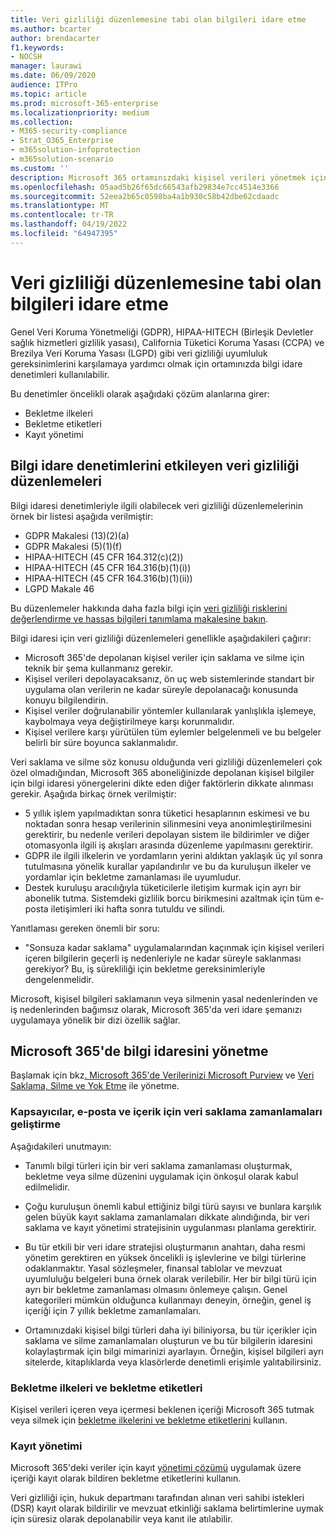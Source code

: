 ```yaml
---
title: Veri gizliliği düzenlemesine tabi olan bilgileri idare etme
ms.author: bcarter
author: brendacarter
f1.keywords:
- NOCSH
manager: laurawi
ms.date: 06/09/2020
audience: ITPro
ms.topic: article
ms.prod: microsoft-365-enterprise
ms.localizationpriority: medium
ms.collection:
- M365-security-compliance
- Strat_O365_Enterprise
- m365solution-infoprotection
- m365solution-scenario
ms.custom: ''
description: Microsoft 365 ortamınızdaki kişisel verileri yönetmek için Microsoft 365 bekletme etiketlerini ve ilkelerini kullanın.
ms.openlocfilehash: 05aad5b26f65dc66543afb29834e7cc4514e3366
ms.sourcegitcommit: 52eea2b65c0598ba4a1b930c58b42dbe62cdaadc
ms.translationtype: MT
ms.contentlocale: tr-TR
ms.lasthandoff: 04/19/2022
ms.locfileid: "64947395"
---
```

# <a name="govern-information-subject-to-data-privacy-regulation"></a>Veri gizliliği düzenlemesine tabi olan bilgileri idare etme

Genel Veri Koruma Yönetmeliği (GDPR), HIPAA-HITECH (Birleşik Devletler sağlık hizmetleri gizlilik yasası), California Tüketici Koruma Yasası (CCPA) ve Brezilya Veri Koruma Yasası (LGPD) gibi veri gizliliği uyumluluk gereksinimlerini karşılamaya yardımcı olmak için ortamınızda bilgi idare denetimleri kullanılabilir. 

Bu denetimler öncelikli olarak aşağıdaki çözüm alanlarına girer:

- Bekletme ilkeleri
- Bekletme etiketleri
- Kayıt yönetimi

## <a name="data-privacy-regulations-impacting-information-governance-controls"></a>Bilgi idare denetimlerini etkileyen veri gizliliği düzenlemeleri

Bilgi idaresi denetimleriyle ilgili olabilecek veri gizliliği düzenlemelerinin örnek bir listesi aşağıda verilmiştir:

- GDPR Makalesi (13)(2)(a)
- GDPR Makalesi (5)(1)(f)
- HIPAA-HITECH (45 CFR 164.312(c)(2))
- HIPAA-HITECH (45 CFR 164.316(b)(1)(i))
- HIPAA-HITECH (45 CFR 164.316(b)(1)(ii))
- LGPD Makale 46

Bu düzenlemeler hakkında daha fazla bilgi için [veri gizliliği risklerini değerlendirme ve hassas bilgileri tanımlama makalesine bakın](information-protection-deploy-assess.md).

Bilgi idaresi için veri gizliliği düzenlemeleri genellikle aşağıdakileri çağırır:

- Microsoft 365'de depolanan kişisel veriler için saklama ve silme için teknik bir şema kullanmanız gerekir.
- Kişisel verileri depolayacaksanız, ön uç web sistemlerinde standart bir uygulama olan verilerin ne kadar süreyle depolanacağı konusunda konuyu bilgilendirin.
- Kişisel veriler doğrulanabilir yöntemler kullanılarak yanlışlıkla işlemeye, kaybolmaya veya değiştirilmeye karşı korunmalıdır.
- Kişisel verilere karşı yürütülen tüm eylemler belgelenmeli ve bu belgeler belirli bir süre boyunca saklanmalıdır.

Veri saklama ve silme söz konusu olduğunda veri gizliliği düzenlemeleri çok özel olmadığından, Microsoft 365 aboneliğinizde depolanan kişisel bilgiler için bilgi idaresi yönergelerini dikte eden diğer faktörlerin dikkate alınması gerekir. Aşağıda birkaç örnek verilmiştir:

- 5 yıllık işlem yapılmadıktan sonra tüketici hesaplarının eskimesi ve bu noktadan sonra hesap verilerinin silinmesini veya anonimleştirilmesini gerektirir, bu nedenle verileri depolayan sistem ile bildirimler ve diğer otomasyonla ilgili iş akışları arasında düzenleme yapılmasını gerektirir.
- GDPR ile ilgili ilkelerin ve yordamların yerini aldıktan yaklaşık üç yıl sonra tutulmasına yönelik kurallar yapılandırılır ve bu da kuruluşun ilkeler ve yordamlar için bekletme zamanlaması ile uyumludur.
- Destek kuruluşu aracılığıyla tüketicilerle iletişim kurmak için ayrı bir abonelik tutma. Sistemdeki gizlilik borcu birikmesini azaltmak için tüm e-posta iletişimleri iki hafta sonra tutuldu ve silindi.

Yanıtlaması gereken önemli bir soru: 

- "Sonsuza kadar saklama" uygulamalarından kaçınmak için kişisel verileri içeren bilgilerin geçerli iş nedenleriyle ne kadar süreyle saklanması gerekiyor? Bu, iş sürekliliği için bekletme gereksinimleriyle dengelenmelidir.

Microsoft, kişisel bilgileri saklamanın veya silmenin yasal nedenlerinden ve iş nedenlerinden bağımsız olarak, Microsoft 365'da veri idare şemanızı uygulamaya yönelik bir dizi özellik sağlar.

## <a name="managing-information-governance-in-microsoft-365"></a>Microsoft 365'de bilgi idaresini yönetme

Başlamak için bkz[. Microsoft 365'de Verilerinizi Microsoft Purview](../compliance/manage-data-governance.md) ve [Veri Saklama, Silme ve Yok Etme](/office365/Enterprise/office-365-data-retention-deletion-and-destruction-overview) ile yönetme.

### <a name="develop-data-retention-schedules-for-containers-email-and-content"></a>Kapsayıcılar, e-posta ve içerik için veri saklama zamanlamaları geliştirme

Aşağıdakileri unutmayın:

- Tanımlı bilgi türleri için bir veri saklama zamanlaması oluşturmak, bekletme veya silme düzenini uygulamak için önkoşul olarak kabul edilmelidir.

- Çoğu kuruluşun önemli kabul ettiğiniz bilgi türü sayısı ve bunlara karşılık gelen büyük kayıt saklama zamanlamaları dikkate alındığında, bir veri saklama ve kayıt yönetimi stratejisinin uygulanması planlama gerektirir. 

- Bu tür etkili bir veri idare stratejisi oluşturmanın anahtarı, daha resmi yönetim gerektiren en yüksek öncelikli iş işlevlerine ve bilgi türlerine odaklanmaktır. Yasal sözleşmeler, finansal tablolar ve mevzuat uyumluluğu belgeleri buna örnek olarak verilebilir. Her bir bilgi türü için ayrı bir bekletme zamanlaması olmasını önlemeye çalışın. Genel kategorileri mümkün olduğunca kullanmayı deneyin, örneğin, genel iş içeriği için 7 yıllık bekletme zamanlamaları.

- Ortamınızdaki kişisel bilgi türleri daha iyi biliniyorsa, bu tür içerikler için saklama ve silme zamanlamaları oluşturun ve bu tür bilgilerin idaresini kolaylaştırmak için bilgi mimarinizi ayarlayın. Örneğin, kişisel bilgileri ayrı sitelerde, kitaplıklarda veya klasörlerde denetimli erişimle yalıtabilirsiniz.

### <a name="retention-policies-and-retention-labels"></a>Bekletme ilkeleri ve bekletme etiketleri

Kişisel verileri içeren veya içermesi beklenen içeriği Microsoft 365 tutmak veya silmek için [bekletme ilkelerini ve bekletme etiketlerini](../compliance/retention.md) kullanın.

### <a name="records-management"></a>Kayıt yönetimi

Microsoft 365'deki veriler için kayıt [yönetimi çözümü](../compliance/records-management.md) uygulamak üzere içeriği kayıt olarak bildiren bekletme etiketlerini kullanın.

Veri gizliliği için, hukuk departmanı tarafından alınan veri sahibi istekleri (DSR) kayıt olarak bildirilir ve mevzuat etkinliği saklama belirtimlerine uymak için süresiz olarak depolanabilir veya kanıt ile atılabilir.